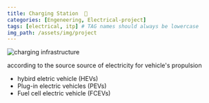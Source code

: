 ```yaml
---
title: Charging Station  🚗
categories: [Engeneering, Electrical-project]
tags: [electrical, itp] # TAG names should always be lowercase
img_path: /assets/img/project
---
```


![charging infrastructure](/charging-infrastructure.png)

according to the source source of electricity for vehicle's propulsion

- hybird eletric vehicle (HEVs)
- Plug-in electric vehicles (PEVs)
- Fuel cell electric vehicle (FCEVs)
